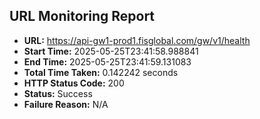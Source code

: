 ## URL Monitoring Report

- **URL:** https://api-gw1-prod1.fisglobal.com/gw/v1/health
- **Start Time:** 2025-05-25T23:41:58.988841
- **End Time:** 2025-05-25T23:41:59.131083
- **Total Time Taken:** 0.142242 seconds
- **HTTP Status Code:** 200
- **Status:** Success
- **Failure Reason:** N/A
